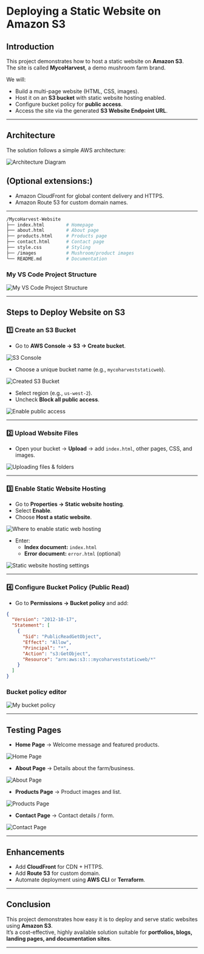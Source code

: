 # Deploying a Static Website on Amazon S3

## Introduction

This project demonstrates how to host a static website on **Amazon S3**.  
The site is called **MycoHarvest**, a demo mushroom farm brand.

We will:

- Build a multi-page website (HTML, CSS, images).  
- Host it on an **S3 bucket** with static website hosting enabled.  
- Configure bucket policy for **public access**.  
- Access the site via the generated **S3 Website Endpoint URL**.  

---

## Architecture

The solution follows a simple AWS architecture:

![Architecture Diagram](images/s3architecture.png) <!-- Add your architecture screenshot here -->
## (Optional extensions:)

- Amazon CloudFront for global content delivery and HTTPS.  
- Amazon Route 53 for custom domain names.  

---

```bash
/MycoHarvest-Website
├── index.html        # Homepage
├── about.html        # About page
├── products.html     # Products page
├── contact.html      # Contact page
├── style.css         # Styling
├── /images           # Mushroom/product images
└── README.md         # Documentation
```
### My VS Code Project Structure

![My VS Code Project Structure](images/vscodeprojectstructure.jpg)

---

## Steps to Deploy Website on S3

### 1️⃣ Create an S3 Bucket
- Go to **AWS Console → S3 → Create bucket**. 

![S3 Console](images/s3consolepage.jpg) 

- Choose a unique bucket name (e.g., `mycoharveststaticweb`).  

![Created S3 Bucket](images/createds3bucket.jpg)

- Select region (e.g., `us-west-2`).  
- Uncheck **Block all public access**.  

![Enable public access](images/disabledpublicaccess.jpg)

---

### 2️⃣ Upload Website Files
- Open your bucket → **Upload** → add `index.html`, other pages, CSS, and images. 

![Uploading files & folders](images/uploadingfiles&folders.jpg)

---

### 3️⃣ Enable Static Website Hosting
- Go to **Properties → Static website hosting**.  
- Select **Enable**.  
- Choose **Host a static website**.  

![Where to enable static web hosting](images/wheretoenablestaticwebhosting.jpg)

- Enter:  
  - **Index document:** `index.html`  
  - **Error document:** `error.html` (optional) 

![Static website hosting settings](images/enablingstaticwebhosting.jpg)  

---

### 4️⃣ Configure Bucket Policy (Public Read)
- Go to **Permissions → Bucket policy** and add:  

```json
{
  "Version": "2012-10-17",
  "Statement": [
    {
      "Sid": "PublicReadGetObject",
      "Effect": "Allow",
      "Principal": "*",
      "Action": "s3:GetObject",
      "Resource": "arn:aws:s3:::mycoharveststaticweb/*"
    }
  ]
}
```
### Bucket policy editor

![My bucket policy](images/createabucketpolicy.jpg)

---

## Testing Pages

- **Home Page** → Welcome message and featured products. 

![Home Page](images/myrenderedhomepage.jpg)

- **About Page** → Details about the farm/business.  

![About Page](images/aboutuspage.jpg)

- **Products Page** → Product images and list. 

![Products Page](images/productspage.jpg)

- **Contact Page** → Contact details / form.

![Contact Page](images/contactuspage.jpg)

---

## Enhancements

- Add **CloudFront** for CDN + HTTPS.  
- Add **Route 53** for custom domain.  
- Automate deployment using **AWS CLI** or **Terraform**.  

---

## Conclusion

This project demonstrates how easy it is to deploy and serve static websites using **Amazon S3**.  
It’s a cost-effective, highly available solution suitable for **portfolios, blogs, landing pages, and documentation sites**.  

---
